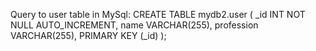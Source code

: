 Query to user table in MySql: 
CREATE TABLE mydb2.user (
  _id INT NOT NULL AUTO_INCREMENT,
  name VARCHAR(255),
  profession VARCHAR(255),
  PRIMARY KEY (_id)
);
